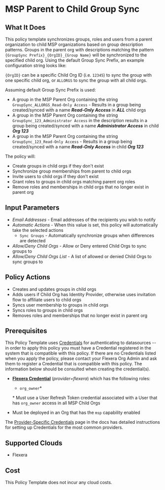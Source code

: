# MSP Parent to Child Group Sync

## What It Does

This policy template synchronizes groups, roles and users from a parent organization to child MSP organizations based on group description patterns. Groups in the parent org with descriptions matching the pattern `{GroupSync Prefix}_{OrgID}_{Group Name}` will be synchronized to the specified child org.  Using the default Group Sync Prefix, an example configuration string looks like:

`{OrgID}` can be a specific Child Org ID (i.e. `12345`) to sync the group with one specific child org, or `ALLORGS` to sync the group with all child orgs.

Assuming default Group Sync Prefix is used:

  - A group in the MSP Parent Org containing the string `GroupSync_ALLORGS_Read-Only Access` - Results in a group being created/synced with a name ***Read-Only Access*** in ***ALL*** child orgs
  - A group in the MSP Parent Org containing the string `GroupSync_123_Administrator Access` in the description results in a group being created/synced with a name ***Administrator Access*** in child ***Org 123***
  - A group in the MSP Parent Org containing the string `GroupSync_123_Read-Only Access` - Results in a group being created/synced with a name ***Read-Only Access*** in child ***Org 123***

The policy will:

  - Create groups in child orgs if they don't exist
  - Synchronize group memberships from parent to child orgs
  - Invite users to child orgs if they don't exist
  - Grant roles to groups in child orgs matching parent org roles
  - Remove roles and memberships in child orgs that no longer exist in parent org

## Input Parameters

  - *Email Addresses* - Email addresses of the recipients you wish to notify
  - *Automatic Actions* - When this value is set, this policy will automatically take the selected actions
    - `Sync Groups` - Automatically synchronize groups when differences are detected
  - *Allow/Deny Child Orgs* - Allow or Deny entered Child Orgs to sync groups to
  - *Allow/Deny Child Orgs List* - A list of allowed or denied Child Orgs to sync groups to

## Policy Actions

  - Creates and updates groups in child orgs
  - Adds users if Child Org has Identity Provider, otherwise uses invitation flow to affiliate users to child orgs
  - Syncs user membership to groups in child orgs
  - Syncs roles to groups in child orgs
  - Removes roles and memberships that no longer exist in parent org

## Prerequisites

This Policy Template uses [Credentials](https://docs.flexera.com/flexera/EN/Automation/ManagingCredentialsExternal.htm) for authenticating to datasources -- in order to apply this policy you must have a Credential registered in the system that is compatible with this policy. If there are no Credentials listed when you apply the policy, please contact your Flexera Org Admin and ask them to register a Credential that is compatible with this policy. The information below should be consulted when creating the credential(s).

  - [**Flexera Credential**](https://docs.flexera.com/flexera/EN/Automation/ProviderCredentials.htm) (*provider=flexera*) which has the following roles:
    - `org_owner`*

    \* Must use a User Refresh Token credential associated with a User that has `org_owner` access in all MSP Child Orgs

  - Must be deployed in an Org that has the `msp` capability enabled

The [Provider-Specific Credentials](https://docs.flexera.com/flexera/EN/Automation/ProviderCredentials.htm) page in the docs has detailed instructions for setting up Credentials for the most common providers.

## Supported Clouds

- Flexera

## Cost

This Policy Template does not incur any cloud costs.

